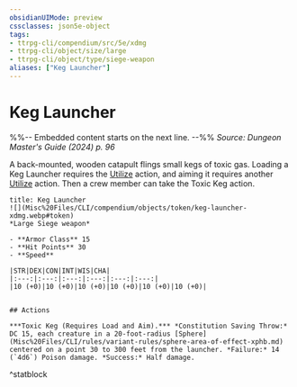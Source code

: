 ```yaml
---
obsidianUIMode: preview
cssclasses: json5e-object
tags:
- ttrpg-cli/compendium/src/5e/xdmg
- ttrpg-cli/object/size/large
- ttrpg-cli/object/type/siege-weapon
aliases: ["Keg Launcher"]
---
```

# Keg Launcher
%%-- Embedded content starts on the next line. --%%
*Source: Dungeon Master's Guide (2024) p. 96*  

A back-mounted, wooden catapult flings small kegs of toxic gas. Loading a Keg Launcher requires the [Utilize](Misc%20Files/CLI/rules/actions.md#Utilize) action, and aiming it requires another [Utilize](Misc%20Files/CLI/rules/actions.md#Utilize) action. Then a crew member can take the Toxic Keg action.

```ad-statblock
title: Keg Launcher
![](Misc%20Files/CLI/compendium/objects/token/keg-launcher-xdmg.webp#token)
*Large Siege weapon*

- **Armor Class** 15
- **Hit Points** 30
- **Speed** 

|STR|DEX|CON|INT|WIS|CHA|
|:---:|:---:|:---:|:---:|:---:|:---:|
|10 (+0)|10 (+0)|10 (+0)|10 (+0)|10 (+0)|10 (+0)|


## Actions

***Toxic Keg (Requires Load and Aim).*** *Constitution Saving Throw:* DC 15, each creature in a 20-foot-radius [Sphere](Misc%20Files/CLI/rules/variant-rules/sphere-area-of-effect-xphb.md) centered on a point 30 to 300 feet from the launcher. *Failure:* 14 (`4d6`) Poison damage. *Success:* Half damage.
```
^statblock